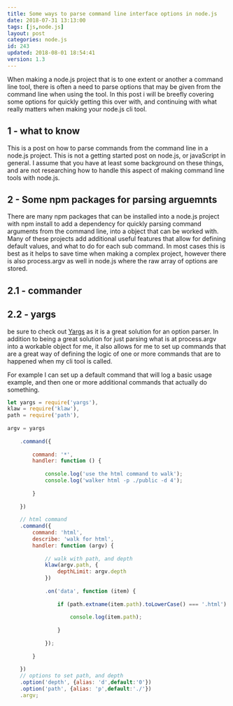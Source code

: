 ```yaml
---
title: Some ways to parse command line interface options in node.js
date: 2018-07-31 13:13:00
tags: [js,node.js]
layout: post
categories: node.js
id: 243
updated: 2018-08-01 18:54:41
version: 1.3
---
```


When making a node.js project that is to one extent or another a command line tool, there is often a need to parse options that may be given from the command line when using the tool. In this post i will be breefly covering some options for quickly getting this over with, and continuing with what really matters when making your node.js cli tool.

<!-- more -->

## 1 - what to know

This is a post on how to parse commands from the command line in a node.js project. This is not a getting started post on node.js, or javaScript in general. I assume that you have at least some background on these things, and are not researching how to handle this aspect of making command line tools with node.js.

## 2 - Some npm packages for parsing arguemnts

There are many npm packages that can be installed into a node.js project with npm install to add a dependency for quickly parsing command arguments from the command line, into a object that can be worked with. Many of these projects add additional useful features that allow for defining default values, and what to do for each sub command. In most cases this is best as it helps to save time when making a complex project, however there is also process.argv as well in node.js where the raw array of options are stored.

## 2.1 - commander




## 2.2 - yargs

be sure to check out [Yargs](/2018/07/24/nodejs-yargs/) as it is a great solution for an option parser. In addition to being a great solution for just parsing what is at process.argv into a workable object for me, it also allows for me to set up commands that are a great way of defining the logic of one or more commands that are to happened when my cli tool is called.

For example I can set up a default command that will log a basic usage example, and then one or more additional commands that actually do something.

```js
let yargs = require('yargs'),
klaw = require('klaw'),
path = require('path'),
 
argv = yargs
 
    .command({
 
        command: '*',
        handler: function () {
 
            console.log('use the html command to walk');
            console.log('walker html -p ./public -d 4');
 
        }
 
    })
 
    // html command
    .command({
        command: 'html',
        describe: 'walk for html',
        handler: function (argv) {
 
            // walk with path, and depth
            klaw(argv.path, {
                depthLimit: argv.depth
            })
 
            .on('data', function (item) {
 
                if (path.extname(item.path).toLowerCase() === '.html') {
 
                    console.log(item.path);
 
                }
 
            });
 
        }
 
    })
    // options to set path, and depth
    .option('depth', {alias: 'd',default:'0'})
    .option('path', {alias: 'p',default:'./'})
    .argv;
```